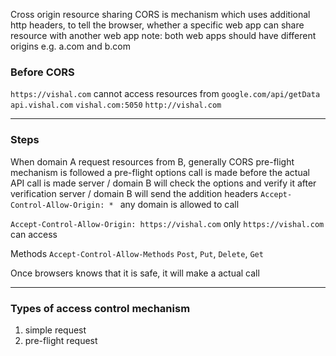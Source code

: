 Cross origin resource sharing
CORS is mechanism which uses additional http headers, to tell the browser, whether a specific web app can share resource with another web app
note: both web apps should have different origins e.g. a.com and b.com

### Before CORS

`https://vishal.com` cannot access resources from
`google.com/api/getData`
`api.vishal.com`
`vishal.com:5050`
`http://vishal.com`

---
### Steps

When domain A request resources from B, generally CORS pre-flight mechanism is followed
a pre-flight options call is made before the actual API call is made
server / domain B will check the options and verify it
after verification server / domain B will send the addition headers
`Accept-Control-Allow-Origin: * `
any domain is allowed to call 

`Accept-Control-Allow-Origin: https://vishal.com`
only `https://vishal.com` can access 

Methods
`Accept-Control-Allow-Methods`
`Post`, `Put`, `Delete`, `Get`

Once browsers knows that it is safe, it will make a actual call

---
### Types of access control mechanism
1. simple request
2. pre-flight request
